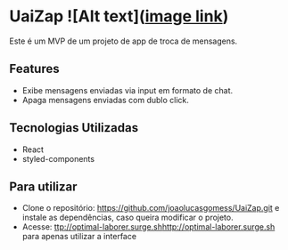 # UaiZap ![Alt text]([image link](https://github.com/joaolucasgomess/UaiZap/blob/main/public/whatsapp-icon.png))

Este é um MVP de um projeto de app de troca de mensagens.

## Features

- Exibe mensagens enviadas via input em formato de chat.
- Apaga mensagens enviadas com dublo click.

## Tecnologias Utilizadas

- React
- styled-components

## Para utilizar

- Clone o repositório: https://github.com/joaolucasgomess/UaiZap.git e instale as dependências, caso queira modificar o projeto.
- Acesse: [ttp://optimal-laborer.surge.sh](http://optimal-laborer.surge.sh)http://optimal-laborer.surge.sh para apenas utilizar a interface

